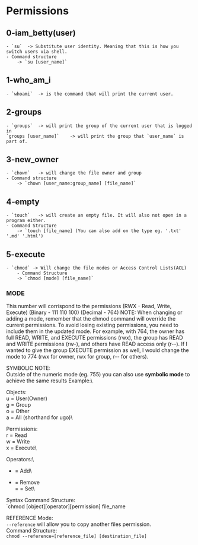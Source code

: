 # Permissions

## 0-iam_betty(user)
	- `su` 	-> Substitute user identity. Meaning that this is how you switch users via shell.
	- Command structure
		-> `su [user_name]`

## 1-who_am_i
	- `whoami`	-> is the command that will print the current user.

## 2-groups
	- `groups`	-> will print the group of the current user that is logged in
	`groups [user_name]`	-> will print the group that `user_name` is part of.

## 3-new_owner
	- `chown`	-> will change the file owner and group
	- Command structure
		-> `chown [user_name:group_name] [file_name]`

## 4-empty
	- `touch`	-> will create an empty file. It will also not open in a program either.
	- Command Structure
		-> `touch [file_name] (You can also add on the type eg. '.txt' '.md' '.html')

## 5-execute
	- `chmod` -> Will change the file modes or Access Control Lists(ACL)
        - Command Structure
        -> `chmod [mode] [file_name]`
### MODE
This number will corrispond to the permissions (RWX - Read, Write, Execute) (Binary - 111 110 100) (Decimal - 764)
NOTE: When changing or adding a mode, remember that the chmod command will override the current permissions. To avoid losing existing permissions, you need to include them in the updated mode. For example, with 764, the owner has full READ, WRITE, and EXECUTE permissions (rwx), the group has READ and WRITE permissions (rw-), and others have READ access only (r--). If I wanted to give the group EXECUTE permission as well, I would change the mode to 774 (rwx for owner, rwx for group, r-- for others).

SYMBOLIC NOTE:\
Outside of the numeric mode (eg. 755) you can also use **symbolic mode** to achieve the same results 
Example:\

Objects:\
u = User(Owner)\
g = Group\
o = Other\
a = All (shorthand for ugo)\

Permissions:\
r = Read\
w = Write\
x = Execute\ 

Operators:\
+ = Add\
- = Remove\
= = Set\

Syntax Command Structure:\
`chmod [object][operator][permission] file_name


REFERENCE Mode:\
`--reference` will allow you to copy another files permission.\
Command Structure:\
`chmod --reference=[reference_file] [destination_file]`





